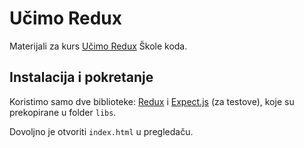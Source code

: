 # Učimo Redux

Materijali za kurs [Učimo Redux](https://skolakoda.org/kursevi/ucimo-redux) Škole koda.

## Instalacija i pokretanje

Koristimo samo dve biblioteke: [Redux](https://redux.js.org/) i [Expect.js](https://github.com/mjackson/expect) (za testove), koje su prekopirane u folder `libs`.

Dovoljno je otvoriti `index.html` u pregledaču.
